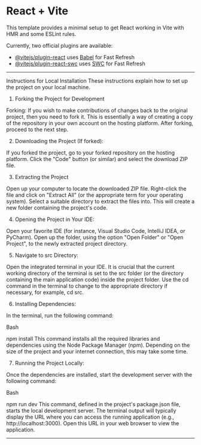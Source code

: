# React + Vite

This template provides a minimal setup to get React working in Vite with HMR and some ESLint rules.

Currently, two official plugins are available:

- [@vitejs/plugin-react](https://github.com/vitejs/vite-plugin-react/blob/main/packages/plugin-react/README.md) uses [Babel](https://babeljs.io/) for Fast Refresh
- [@vitejs/plugin-react-swc](https://github.com/vitejs/vite-plugin-react-swc) uses [SWC](https://swc.rs/) for Fast Refresh

-----------------------------------------------------------------------------------------------------------------------------------------------------------------------------------------------------------------------------------------------


Instructions for Local Installation
These instructions explain how to set up the project on your local machine.

1. Forking the Project for Development

Forking: If you wish to make contributions of changes back to the original project, then you need to fork it. This is essentially a way of creating a copy of the repository in your own account on the hosting platform. After forking, proceed to the next step.

2. Downloading the Project (If forked):

If you forked the project, go to your forked repository on the hosting platform. Click the "Code" button (or similar) and select the download ZIP file.

3. Extracting the Project

Open up your computer to locate the downloaded ZIP file. Right-click the file and click on "Extract All" (or the appropriate term for your operating system). Select a suitable directory to extract the files into. This will create a new folder containing the project's code.

4. Opening the Project in Your IDE:

Open your favorite IDE (for instance, Visual Studio Code, IntelliJ IDEA, or PyCharm). Open up the folder, using the option "Open Folder" or "Open Project", to the newly extracted project directory.

5. Navigate to src Directory:

Open the integrated terminal in your IDE. It is crucial that the current working directory of the terminal is set to the src folder (or the directory containing the main application code) inside the project folder. Use the cd command in the terminal to change to the appropriate directory if necessary, for example, cd src.

6. Installing Dependencies:

In the terminal, run the following command:

Bash

npm install
This command installs all the required libraries and dependencies using the Node Package Manager (npm). Depending on the size of the project and your internet connection, this may take some time.

7. Running the Project Locally:

Once the dependencies are installed, start the development server with the following command:

Bash

npm run dev
This command, defined in the project's package.json file, starts the local development server. The terminal output will typically display the URL where you can access the running application (e.g., http://localhost:3000). Open this URL in your web browser to view the application.


-----------------------------------------------------------------------------------------------------------------------------------------------------------------------------------------------------------------------------------------------

